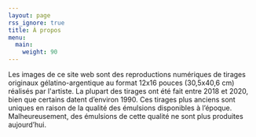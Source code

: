 ```yaml
---
layout: page
rss_ignore: true
title: À propos
menu:
  main:
    weight: 90
---
```

Les images de ce site web sont des reproductions numériques de tirages originaux gélatino-argentique au format 12x16 pouces (30,5x40,6 cm) réalisés par l'artiste. La plupart des tirages ont été fait entre 2018 et 2020, bien que certains datent d’environ 1990. Ces tirages plus anciens sont uniques en raison de la qualité des émulsions disponibles à l’époque. Malheureusement, des émulsions de cette qualité ne sont plus produites aujourd’hui.
